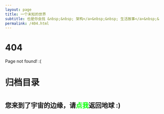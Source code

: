 ```yaml
---
layout: page
title: 一个未知的世界
subtitle: 也是你会找 &nbsp;&nbsp; 架构</a>&nbsp;&nbsp; 生活故事</a>&nbsp;&nbsp; JVM</a>&nbsp;&nbsp; Spring Boot</a>&nbsp;&nbsp; Spring Cloud</a>
permalink: /404.html
---
```


# 404

Page not found! :(

<h1>归档目录<h1>

<h2><a>您来到了宇宙的边缘，请<span style="color:#00FF00">点我</span>返回地球 :)</a></h2>
